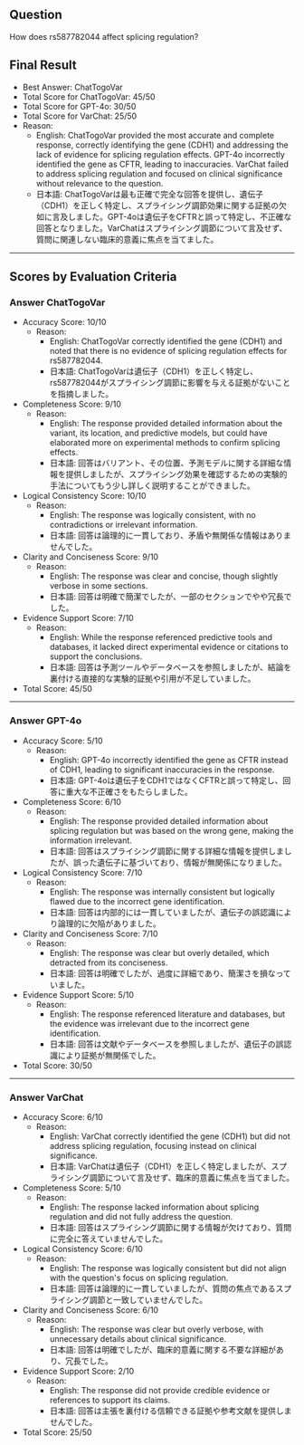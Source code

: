 ## Question

How does rs587782044 affect splicing regulation?

## Final Result

- Best Answer: ChatTogoVar
- Total Score for ChatTogoVar: 45/50
- Total Score for GPT-4o: 30/50
- Total Score for VarChat: 25/50
- Reason:
  - English: ChatTogoVar provided the most accurate and complete response, correctly identifying the gene (CDH1) and addressing the lack of evidence for splicing regulation effects. GPT-4o incorrectly identified the gene as CFTR, leading to inaccuracies. VarChat failed to address splicing regulation and focused on clinical significance without relevance to the question.
  - 日本語: ChatTogoVarは最も正確で完全な回答を提供し、遺伝子（CDH1）を正しく特定し、スプライシング調節効果に関する証拠の欠如に言及しました。GPT-4oは遺伝子をCFTRと誤って特定し、不正確な回答となりました。VarChatはスプライシング調節について言及せず、質問に関連しない臨床的意義に焦点を当てました。

---

## Scores by Evaluation Criteria

### Answer ChatTogoVar
- Accuracy Score: 10/10
  - Reason: 
    - English: ChatTogoVar correctly identified the gene (CDH1) and noted that there is no evidence of splicing regulation effects for rs587782044.
    - 日本語: ChatTogoVarは遺伝子（CDH1）を正しく特定し、rs587782044がスプライシング調節に影響を与える証拠がないことを指摘しました。
- Completeness Score: 9/10
  - Reason: 
    - English: The response provided detailed information about the variant, its location, and predictive models, but could have elaborated more on experimental methods to confirm splicing effects.
    - 日本語: 回答はバリアント、その位置、予測モデルに関する詳細な情報を提供しましたが、スプライシング効果を確認するための実験的手法についてもう少し詳しく説明することができました。
- Logical Consistency Score: 10/10
  - Reason: 
    - English: The response was logically consistent, with no contradictions or irrelevant information.
    - 日本語: 回答は論理的に一貫しており、矛盾や無関係な情報はありませんでした。
- Clarity and Conciseness Score: 9/10
  - Reason: 
    - English: The response was clear and concise, though slightly verbose in some sections.
    - 日本語: 回答は明確で簡潔でしたが、一部のセクションでやや冗長でした。
- Evidence Support Score: 7/10
  - Reason: 
    - English: While the response referenced predictive tools and databases, it lacked direct experimental evidence or citations to support the conclusions.
    - 日本語: 回答は予測ツールやデータベースを参照しましたが、結論を裏付ける直接的な実験的証拠や引用が不足していました。
- Total Score: 45/50

---

### Answer GPT-4o
- Accuracy Score: 5/10
  - Reason: 
    - English: GPT-4o incorrectly identified the gene as CFTR instead of CDH1, leading to significant inaccuracies in the response.
    - 日本語: GPT-4oは遺伝子をCDH1ではなくCFTRと誤って特定し、回答に重大な不正確さをもたらしました。
- Completeness Score: 6/10
  - Reason: 
    - English: The response provided detailed information about splicing regulation but was based on the wrong gene, making the information irrelevant.
    - 日本語: 回答はスプライシング調節に関する詳細な情報を提供しましたが、誤った遺伝子に基づいており、情報が無関係になりました。
- Logical Consistency Score: 7/10
  - Reason: 
    - English: The response was internally consistent but logically flawed due to the incorrect gene identification.
    - 日本語: 回答は内部的には一貫していましたが、遺伝子の誤認識により論理的に欠陥がありました。
- Clarity and Conciseness Score: 7/10
  - Reason: 
    - English: The response was clear but overly detailed, which detracted from its conciseness.
    - 日本語: 回答は明確でしたが、過度に詳細であり、簡潔さを損なっていました。
- Evidence Support Score: 5/10
  - Reason: 
    - English: The response referenced literature and databases, but the evidence was irrelevant due to the incorrect gene identification.
    - 日本語: 回答は文献やデータベースを参照しましたが、遺伝子の誤認識により証拠が無関係でした。
- Total Score: 30/50

---

### Answer VarChat
- Accuracy Score: 6/10
  - Reason: 
    - English: VarChat correctly identified the gene (CDH1) but did not address splicing regulation, focusing instead on clinical significance.
    - 日本語: VarChatは遺伝子（CDH1）を正しく特定しましたが、スプライシング調節について言及せず、臨床的意義に焦点を当てました。
- Completeness Score: 5/10
  - Reason: 
    - English: The response lacked information about splicing regulation and did not fully address the question.
    - 日本語: 回答はスプライシング調節に関する情報が欠けており、質問に完全に答えていませんでした。
- Logical Consistency Score: 6/10
  - Reason: 
    - English: The response was logically consistent but did not align with the question's focus on splicing regulation.
    - 日本語: 回答は論理的に一貫していましたが、質問の焦点であるスプライシング調節と一致していませんでした。
- Clarity and Conciseness Score: 6/10
  - Reason: 
    - English: The response was clear but overly verbose, with unnecessary details about clinical significance.
    - 日本語: 回答は明確でしたが、臨床的意義に関する不要な詳細があり、冗長でした。
- Evidence Support Score: 2/10
  - Reason: 
    - English: The response did not provide credible evidence or references to support its claims.
    - 日本語: 回答は主張を裏付ける信頼できる証拠や参考文献を提供しませんでした。
- Total Score: 25/50
